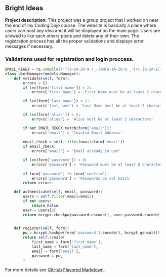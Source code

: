 
## Bright Ideas

**Project description:** This project was a group project that I worked on near the end of my Coding Dojo course. The website is basically a place where users can post any idea and it will be displayed on the main page. Users are allowed to like each others posts and delete any of their own. The registration process has all the proper validations and displays error messages if necessary.

### Validations used for registration and login proccess.

```python
EMAIL_REGEX = re.compile(r'^[a-zA-Z0-9.+_-]+@[a-zA-Z0-9._-]+\.[a-zA-Z]+$')
class UserManager(models.Manager):
    def validate(self, form):
        errors = {}
        if len(form['first_name']) < 2:
            errors['first_name'] = 'First Name must be at least 2 characters'

        if len(form['last_name']) < 2:
            errors['last_name'] = 'Last Name must be at least 2 characters'

        if len(form['alias']) < 2:
            errors['alias'] = 'Alias must be at least 2 characters'

        if not EMAIL_REGEX.match(form['email']):
            errors['email'] = 'Invalid Email Address'
        
        email_check = self.filter(email=form['email'])
        if email_check:
            errors['email'] = "Email already in use"

        if len(form['password']) < 8:
            errors['password'] = 'Password must be at least 8 characters'
        
        if form['password'] != form['confirm']:
            errors['password'] = 'Passwords do not match'
        return errors

    def authenticate(self, email, password):
        users = self.filter(email=email)
        if not users:
            return False
        user = users[0]
        return bcrypt.checkpw(password.encode(), user.password.encode())
        

    def register(self, form):
        pw = bcrypt.hashpw(form['password'].encode(), bcrypt.gensalt()).decode()
        return self.create(
            first_name = form['first_name'],
            last_name = form['last_name'],
            email = form['email'],
            password = pw,
        )
```

For more details see [GitHub Flavored Markdown](https://guides.github.com/features/mastering-markdown/).
